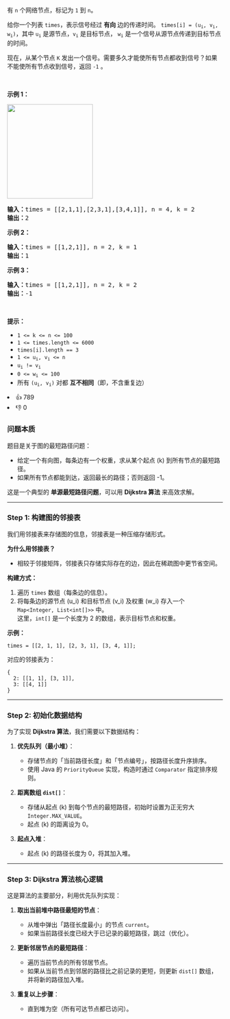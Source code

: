 <p>有 <code>n</code> 个网络节点，标记为&nbsp;<code>1</code>&nbsp;到 <code>n</code>。</p>

<p>给你一个列表&nbsp;<code>times</code>，表示信号经过 <strong>有向</strong> 边的传递时间。&nbsp;<code>times[i] = (u<sub>i</sub>, v<sub>i</sub>, w<sub>i</sub>)</code>，其中&nbsp;<code>u<sub>i</sub></code>&nbsp;是源节点，<code>v<sub>i</sub></code>&nbsp;是目标节点， <code>w<sub>i</sub></code>&nbsp;是一个信号从源节点传递到目标节点的时间。</p>

<p>现在，从某个节点&nbsp;<code>K</code>&nbsp;发出一个信号。需要多久才能使所有节点都收到信号？如果不能使所有节点收到信号，返回&nbsp;<code>-1</code> 。</p>

<p>&nbsp;</p>

<p><strong>示例 1：</strong></p>

<p><img alt="" src="https://assets.leetcode.com/uploads/2019/05/23/931_example_1.png" style="height: 220px; width: 200px;" /></p>

<pre>
<strong>输入：</strong>times = [[2,1,1],[2,3,1],[3,4,1]], n = 4, k = 2
<strong>输出：</strong>2
</pre>

<p><strong>示例 2：</strong></p>

<pre>
<strong>输入：</strong>times = [[1,2,1]], n = 2, k = 1
<strong>输出：</strong>1
</pre>

<p><strong>示例 3：</strong></p>

<pre>
<strong>输入：</strong>times = [[1,2,1]], n = 2, k = 2
<strong>输出：</strong>-1
</pre>

<p>&nbsp;</p>

<p><strong>提示：</strong></p>

<ul> 
 <li><code>1 &lt;= k &lt;= n &lt;= 100</code></li> 
 <li><code>1 &lt;= times.length &lt;= 6000</code></li> 
 <li><code>times[i].length == 3</code></li> 
 <li><code>1 &lt;= u<sub>i</sub>, v<sub>i</sub> &lt;= n</code></li> 
 <li><code>u<sub>i</sub> != v<sub>i</sub></code></li> 
 <li><code>0 &lt;= w<sub>i</sub> &lt;= 100</code></li> 
 <li>所有 <code>(u<sub>i</sub>, v<sub>i</sub>)</code> 对都 <strong>互不相同</strong>（即，不含重复边）</li> 
</ul>

<div><li>👍 789</li><li>👎 0</li></div>

### 问题本质
题目是关于图的最短路径问题：
- 给定一个有向图，每条边有一个权重，求从某个起点 \(k\) 到所有节点的最短路径。
- 如果所有节点都能到达，返回最长的路径；否则返回 -1。

这是一个典型的 **单源最短路径问题**，可以用 **Dijkstra 算法** 来高效求解。

---

### Step 1: 构建图的邻接表
我们用邻接表来存储图的信息，邻接表是一种压缩存储形式。

**为什么用邻接表？**
- 相较于邻接矩阵，邻接表只存储实际存在的边，因此在稀疏图中更节省空间。

**构建方式：**
1. 遍历 `times` 数组（每条边的信息）。
2. 将每条边的源节点 \(u_i\) 和目标节点 \(v_i\) 及权重 \(w_i\) 存入一个 `Map<Integer, List<int[]>>` 中。  
   这里，`int[]` 是一个长度为 2 的数组，表示目标节点和权重。

**示例：**
```text
times = [[2, 1, 1], [2, 3, 1], [3, 4, 1]];
```
对应的邻接表为：
```text
{
  2: [[1, 1], [3, 1]],
  3: [[4, 1]]
}
```

---

### Step 2: 初始化数据结构
为了实现 **Dijkstra 算法**，我们需要以下数据结构：

1. **优先队列（最小堆）**：
    - 存储节点的「当前路径长度」和「节点编号」，按路径长度升序排序。
    - 使用 Java 的 `PriorityQueue` 实现，构造时通过 `Comparator` 指定排序规则。

2. **距离数组 `dist[]`**：
    - 存储从起点 \(k\) 到每个节点的最短路径，初始时设置为正无穷大 `Integer.MAX_VALUE`。
    - 起点 \(k\) 的距离设为 0。

3. **起点入堆**：
    - 起点 \(k\) 的路径长度为 0，将其加入堆。

---

### Step 3: Dijkstra 算法核心逻辑
这是算法的主要部分，利用优先队列实现：

1. **取出当前堆中路径最短的节点**：
    - 从堆中弹出「路径长度最小」的节点 `current`。
    - 如果当前路径长度已经大于已记录的最短路径，跳过（优化）。

2. **更新邻居节点的最短路径**：
    - 遍历当前节点的所有邻居节点。
    - 如果从当前节点到邻居的路径比之前记录的更短，则更新 `dist[]` 数组，并将新的路径加入堆。

3. **重复以上步骤**：
    - 直到堆为空（所有可达节点都已访问）。